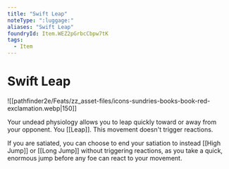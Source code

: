 ```yaml
---
title: "Swift Leap"
noteType: ":luggage:"
aliases: "Swift Leap"
foundryId: Item.WEZ2pGrbcCbpw7tK
tags:
  - Item
---
```


# Swift Leap
![[pathfinder2e/Feats/zz_asset-files/icons-sundries-books-book-red-exclamation.webp|150]]

Your undead physiology allows you to leap quickly toward or away from your opponent. You [[Leap]]. This movement doesn't trigger reactions.

If you are satiated, you can choose to end your satiation to instead [[High Jump]] or [[Long Jump]] without triggering reactions, as you take a quick, enormous jump before any foe can react to your movement.
